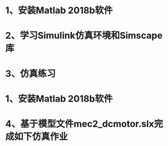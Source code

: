 # 1、安装Matlab 2018b软件
# 2、学习Simulink仿真环境和Simscape库
# 3、仿真练习
# 1、安装Matlab 2018b软件 #
# 4、基于模型文件mec2_dcmotor.slx完成如下仿真作业
